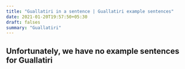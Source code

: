 ```yaml
---
title: "Guallatiri in a sentence | Guallatiri example sentences"
date: 2021-01-20T19:57:50+05:30
draft: falses
summary: "Guallatiri"
---
```

## Unfortunately, we have no example sentences for Guallatiri                 
